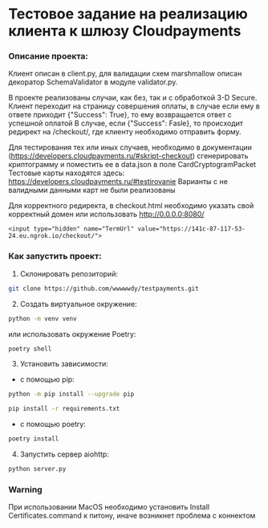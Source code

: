# Тестовое задание на реализацию клиента к шлюзу Cloudpayments

### Описание проекта:
Клиент описан в client.py, для валидации схем marshmallow описан декоратор SchemaValidator в модуле validator.py.

В проекте реализованы случаи, как без, так и с обработкой 3-D Secure.
Клиент переходит на страницу совершения оплаты, в случае если ему в ответе приходит {"Success": True}, то ему возвращается ответ с успешной оплатой
В случае, если {"Success": Fasle}, то происходит редирект на /checkout/, где клиенту необходимо отправить форму.

Для тестирования тех или иных случаев, необходимо в документации (https://developers.cloudpayments.ru/#skript-checkout) сгенерировать криптограмму и поместить ее в data.json в поле CardCryptogramPacket
Тестовые карты находятся здесь: https://developers.cloudpayments.ru/#testirovanie
Варианты с не валидными данными карт не были реализованы

Для корректного редиректа, в checkout.html необходимо указать свой корректный домен или использовать http://0.0.0.0:8080/
```
<input type="hidden" name="TermUrl" value="https://141c-87-117-53-24.eu.ngrok.io/checkout/">
```

### Как запустить проект:
1. Склонировать репозиторий:
```bash
git clone https://github.com/wwwwwdy/testpayments.git
```
2. Создать виртуальное окружение:
```bash
python -m venv venv
```
или использовать окружение Poetry:
```bash
poetry shell
```
3. Установить зависимости:
- с помощью pip:
```bash
python -m pip install --upgrade pip
```
```bash
pip install -r requirements.txt
```
- с помощью poetry:
```bash
poetry install
```
4. Запустить сервер aiohttp:
```bash
python server.py
```
### Warning
При использовании MacOS необходимо установить Install Certificates.command к питону, иначе возникнет проблема с коннектом
